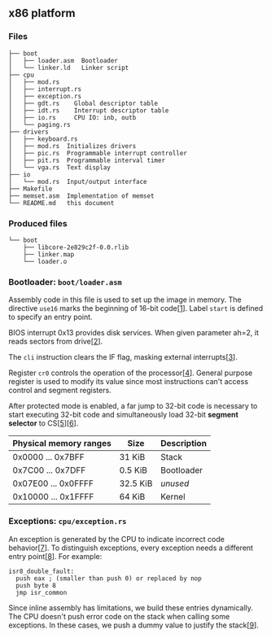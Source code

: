## x86 platform
### Files
```
├── boot
│   ├── loader.asm  Bootloader
│   └── linker.ld   Linker script
├── cpu
│   ├── mod.rs
│   ├── interrupt.rs
│   ├── exception.rs
│   ├── gdt.rs    Global descriptor table
│   ├── idt.rs    Interrupt descriptor table
│   ├── io.rs     CPU IO: inb, outb
│   └── paging.rs
├── drivers
│   ├── keyboard.rs
│   ├── mod.rs  Initializes drivers
│   ├── pic.rs  Programmable interrupt controller
│   ├── pit.rs  Programmable interval timer 
│   └── vga.rs  Text display
├── io
│   └── mod.rs  Input/output interface
├── Makefile
├── memset.asm  Implementation of memset
└── README.md   this document
```

### Produced files
```
└── boot
    ├── libcore-2e829c2f-0.0.rlib
    ├── linker.map
    └── loader.o
```

### Bootloader: `boot/loader.asm`

Assembly code in this file is used to set up the image in memory.
The directive `use16` marks the beginning of 16-bit code[[1]]. Label `start` is defined to specify an entry point.

BIOS interrupt 0x13 provides disk services. When given parameter ah=2, it reads sectors from drive[[2]].

The `cli` instruction clears the IF flag, masking external interrupts[[3]].

Register `cr0` controls the operation of the processor[[4]]. General purpose register is used to modify its value since most instructions can't access control and segment registers.

After protected mode is enabled, a far jump to 32-bit code is necessary to start executing 32-bit code and simultaneously load 32-bit **segment selector** to CS[[5]][[6]].

| Physical memory ranges | Size     | Description |
| ---------------------- | -------- | ----------- |
| 0x0000 ... 0x7BFF      | 31 KiB   | Stack       |
| 0x7C00 ... 0x7DFF      | 0.5 KiB  | Bootloader  |
| 0x07E00 ... 0x0FFFF    | 32.5 KiB | _unused_    |
| 0x10000 ... 0x1FFFF    | 64 KiB   | Kernel      |

### Exceptions: `cpu/exception.rs`

An exception is generated by the CPU to indicate incorrect code behavior[[7]]. To distinguish exceptions, every exception needs a different entry point[[8]]. For example:
```
isr8_double_fault:
  push eax ; (smaller than push 0) or replaced by nop
  push byte 8
  jmp isr_common
```
Since inline assembly has limitations, we build these entries dynamically. The CPU doesn't push error code on the stack when calling some exceptions. In these cases, we push a dummy value to justify the stack[[9]].

[1]: http://www.nasm.us/doc/nasmdoc6.html#section-6.1.1 "6.1.1 USE16 & USE32: Aliases for BITS"
[2]: http://en.wikipedia.org/wiki/INT_13H#INT_13h_AH.3D02h:_Read_Sectors_From_Drive "INT 13h AH=02h: Read Sectors From Drive"
[3]: http://faydoc.tripod.com/cpu/cli.htm "CLI - Clear Interrupt Flag"
[4]: http://en.wikipedia.org/wiki/Control_register#CR0
[5]: http://www.c-jump.com/CIS77/ASM/Memory/M77_0290_segment_registers_protected.htm "Segment Registers in Protected Mode"
[6]: http://stackoverflow.com/questions/9113310/segment-selector-in-ia-32 "Segment Selector in IA-32"
[7]: http://wiki.osdev.org/Exceptions "Exceptions - OSDev Wiki"
[8]: http://www.srcf.ucam.org/piipkernel/git_repository/kernel/src/isr.asm
[9]: http://www.xxeo.com/single-byte-or-small-x86-opcodes
